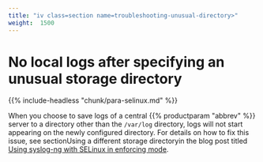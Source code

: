 ```yaml
---
title: "iv class=section name=troubleshooting-unusual-directory>"
weight:  1500
---
```

<!-- DISCLAIMER: This file is based on the syslog-ng Open Source Edition documentation https://github.com/balabit/syslog-ng-ose-guides/commit/2f4a52ee61d1ea9ad27cb4f3168b95408fddfdf2 and is used under the terms of The syslog-ng Open Source Edition Documentation License. The file has been modified by Axoflow. -->

# No local logs after specifying an unusual storage directory

{{% include-headless "chunk/para-selinux.md" %}}

When you choose to save logs of a central {{% productparam "abbrev" %}} server to a directory other than the `/var/log` directory, logs will not start appearing on the newly configured directory. For details on how to fix this issue, see sectionUsing a different storage directoryin the blog post titled [Using syslog-ng with SELinux in enforcing mode](https://syslog-ng.com/blog/using-syslog-ng-with-selinux-in-enforcing-mode/).

